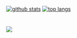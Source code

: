 [![github stats](https://github-readme-stats.vercel.app/api?username=giftia)](https://github.com/giftia/giftia)
[![top langs](https://github-readme-stats.vercel.app/api/top-langs/?username=giftia)](https://github.com/giftia/giftia)
# [![](https://img.shields.io/badge/IDE-Visual%20Studio%20Code-blue?style=flat-square&logo=Visual-Studio-Code)](https://code.visualstudio.com/)
